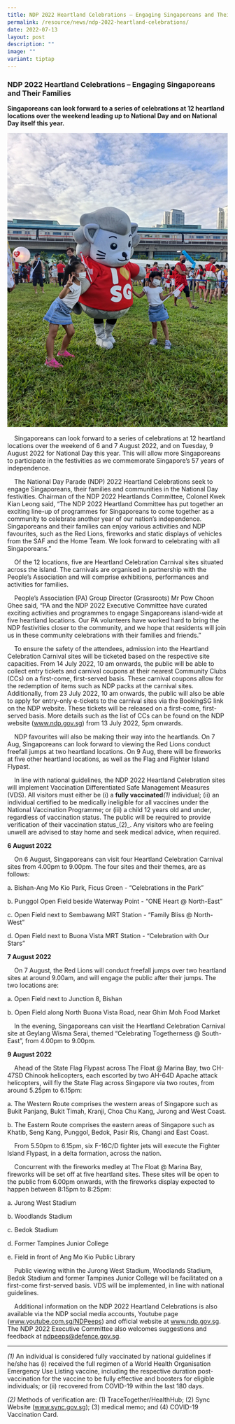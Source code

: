 ```yaml
---
title: NDP 2022 Heartland Celebrations – Engaging Singaporeans and Their Families
permalink: /resource/news/ndp-2022-heartland-celebrations/
date: 2022-07-13
layout: post
description: ""
image: ""
variant: tiptap
---
```

### NDP 2022 Heartland Celebrations – Engaging Singaporeans and Their Families

**Singaporeans can look forward to a series of celebrations at 12 heartland locations over the weekend leading up to National Day and on National Day itself this year.**

![](/images/NewsRoom/NDP%20Heartlands.jpg)

    Singaporeans can look forward to a series of celebrations at 12 heartland locations over the weekend of 6 and 7 August 2022, and on Tuesday, 9 August 2022 for National Day this year. This will allow more Singaporeans to participate in the festivities as we commemorate Singapore’s 57 years of independence.

    The National Day Parade (NDP) 2022 Heartland Celebrations seek to engage Singaporeans, their families and communities in the National Day festivities. Chairman of the NDP 2022 Heartlands Committee, Colonel Kwek Kian Leong said, “The NDP 2022 Heartland Committee has put together an exciting line-up of programmes for Singaporeans to come together as a community to celebrate another year of our nation’s independence. Singaporeans and their families can enjoy various activities and NDP favourites, such as the Red Lions, fireworks and static displays of vehicles from the SAF and the Home Team. We look forward to celebrating with all Singaporeans.”

    Of the 12 locations, five are Heartland Celebration Carnival sites situated across the island. The carnivals are organised in partnership with the People’s Association and will comprise exhibitions, performances and activities for families.

    People’s Association (PA) Group Director (Grassroots) Mr Pow Choon Ghee said, “PA and the NDP 2022 Executive Committee have curated exciting activities and programmes to engage Singaporeans island-wide at five heartland locations. Our PA volunteers have worked hard to bring the NDP festivities closer to the community, and we hope that residents will join us in these community celebrations with their families and friends.”

    To ensure the safety of the attendees, admission into the Heartland Celebration Carnival sites will be ticketed based on the respective site capacities. From 14 July 2022, 10 am onwards, the public will be able to collect entry tickets and carnival coupons at their nearest Community Clubs (CCs) on a first-come, first-served basis. These carnival coupons allow for the redemption of items such as NDP packs at the carnival sites. Additionally, from 23 July 2022, 10 am onwards, the public will also be able to apply for entry-only e-tickets to the carnival sites via the BookingSG link on the NDP website. These tickets will be released on a first-come, first-served basis. More details such as the list of CCs can be found on the NDP website (www.ndp.gov.sg) from 13 July 2022, 5pm onwards.

    NDP favourites will also be making their way into the heartlands. On 7 Aug, Singaporeans can look forward to viewing the Red Lions conduct freefall jumps at two heartland locations. On 9 Aug, there will be fireworks at five other heartland locations, as well as the Flag and Fighter Island Flypast.

    In line with national guidelines, the NDP 2022 Heartland Celebration sites will implement Vaccination Differentiated Safe Management Measures (VDS). All visitors must either be (i) a **fully vaccinated**_(1)_ individual; (ii) an individual certified to be medically ineligible for all vaccines under the National Vaccination Programme; or (iii) a child 12 years old and under, regardless of vaccination status. The public will be required to provide verification of their vaccination status_(2)_. Any visitors who are feeling unwell are advised to stay home and seek medical advice, when required.

**6 August 2022**

    On 6 August, Singaporeans can visit four Heartland Celebration Carnival sites from 4.00pm to 9.00pm. The four sites and their themes, are as follows:

a. Bishan-Ang Mo Kio Park, Ficus Green - “Celebrations in the Park”

b. Punggol Open Field beside Waterway Point - “ONE Heart @ North-East”

c. Open Field next to Sembawang MRT Station - “Family Bliss @ North-West”

d. Open Field next to Buona Vista MRT Station - “Celebration with Our Stars”


**7 August 2022**

    On 7 August, the Red Lions will conduct freefall jumps over two heartland sites at around 9.00am, and will engage the public after their jumps. The two locations are:

a. Open Field next to Junction 8, Bishan

b. Open Field along North Buona Vista Road, near Ghim Moh Food Market

    In the evening, Singaporeans can visit the Heartland Celebration Carnival site at Geylang Wisma Serai, themed “Celebrating Togetherness @ South-East”, from 4.00pm to 9.00pm.


**9 August 2022**

    Ahead of the State Flag Flypast across The Float @ Marina Bay, two CH-47SD Chinook helicopters, each escorted by two AH-64D Apache attack helicopters, will fly the State Flag across Singapore via two routes, from around 5.25pm to 6.15pm:

a. The Western Route comprises the western areas of Singapore such as Bukit Panjang, Bukit Timah, Kranji, Choa Chu Kang, Jurong and West Coast.

b. The Eastern Route comprises the eastern areas of Singapore such as Khatib, Seng Kang, Punggol, Bedok, Pasir Ris, Changi and East Coast.

    From 5.50pm to 6.15pm, six F-16C/D fighter jets will execute the Fighter Island Flypast, in a delta formation, across the nation.

    Concurrent with the fireworks medley at The Float @ Marina Bay, fireworks will be set off at five heartland sites. These sites will be open to the public from 6.00pm onwards, with the fireworks display expected to happen between 8:15pm to 8:25pm:

a. Jurong West Stadium

b. Woodlands Stadium

c. Bedok Stadium

d. Former Tampines Junior College

e. Field in front of Ang Mo Kio Public Library

    Public viewing within the Jurong West Stadium, Woodlands Stadium, Bedok Stadium and former Tampines Junior College will be facilitated on a first-come first-served basis. VDS will be implemented, in line with national guidelines.

    Additional information on the NDP 2022 Heartland Celebrations is also available via the NDP social media accounts, Youtube page (www.youtube.com.sg/NDPeeps) and official website at www.ndp.gov.sg. The NDP 2022 Executive Committee also welcomes suggestions and feedback at ndpeeps@defence.gov.sg.


---------------------------------------------

_(1)_ An individual is considered fully vaccinated by national guidelines if he/she has (i) received the full regimen of a World Health Organisation Emergency Use Listing vaccine, including the respective duration post-vaccination for the vaccine to be fully effective and boosters for eligible individuals; or (ii) recovered from COVID-19 within the last 180 days.

_(2)_ Methods of verification are: (1) TraceTogether/HealthHub; (2) Sync Website (www.sync.gov.sg); (3) medical memo; and (4) COVID-19 Vaccination Card.